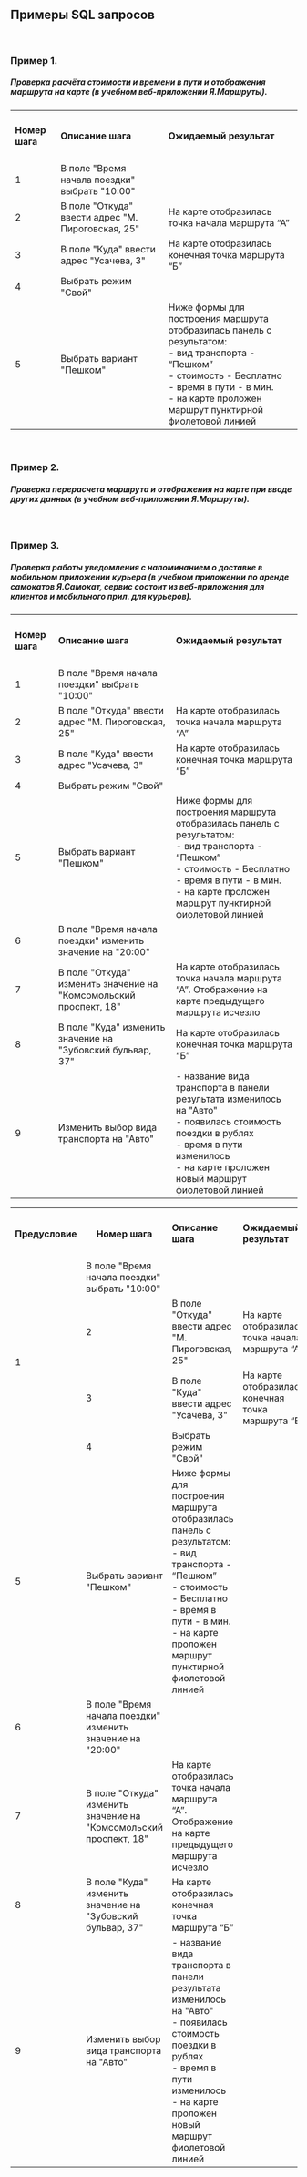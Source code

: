 ## Примеры SQL запросов
<br>

<h3>Пример 1.</h3>
<h5>Проверка расчёта стоимости и времени в пути и отображения маршрута на карте (в учебном веб-приложении Я.Маршруты).</h5>

<table>
<tr>
  <td><h4>Номер шага</h4></td>
<td><h4>Описание шага</h4></td>
<td><h4>Ожидаемый результат</h4></td>
</tr>
<tr>
<td>1</td>
<td>В поле "Время начала поездки" выбрать "10:00"</td>
</tr>
<tr>
  <td>2</td>
  <td>В поле "Откуда" ввести адрес "М. Пироговская, 25"</td>
  <td>На карте отобразилась точка начала маршрута “А”</td>
</tr>
<tr>
  <td>3</td>
  <td>В поле "Куда" ввести адрес "Усачева, 3"</td>
  <td>На карте отобразилась конечная точка маршрута “Б”</td>
</tr>
<tr>
  <td>4</td>
  <td>Выбрать режим "Свой"</td>
</tr>
<tr>
  <td>5</td>
  <td>Выбрать вариант "Пешком"</td>
  <td>
    Ниже формы для построения маршрута отобразилась панель с результатом:
    <br>
- вид транспорта - “Пешком”
    <br>
- стоимость - Бесплатно
    <br>
- время в пути - в мин.
    <br>
- на карте проложен маршрут пунктирной фиолетовой линией
</td>
</tr>
</table>

<br>

<h3>Пример 2.</h3>
<h5>Проверка перерасчета маршрута и отображения на карте при вводе других данных (в учебном веб-приложении Я.Маршруты).</h5>

<table>
<tr>
  <td><h4>Номер шага</h4></td>
<td><h4>Описание шага</h4></td>
<td><h4>Ожидаемый результат</h4></td>
</tr>
  
<tr>
  <td>1</td>
  <td>В поле "Время начала поездки" выбрать "10:00"</td>
</tr>

<tr>
  <td>2</td>
  <td>В поле "Откуда" ввести адрес "М. Пироговская, 25"</td>
  <td>На карте отобразилась точка начала маршрута “А”</td>
</tr>

<tr>
  <td>3</td>
  <td>В поле "Куда" ввести адрес "Усачева, 3"</td>
  <td>На карте отобразилась конечная точка маршрута “Б”</td>
</tr>
  
<tr>
  <td>4</td>
  <td>Выбрать режим "Свой"</td>
</tr>
  
<tr>
  <td>5</td>
  <td>Выбрать вариант "Пешком"</td>
  <td>
    Ниже формы для построения маршрута отобразилась панель с результатом:
    <br>
- вид транспорта - “Пешком”
    <br>
- стоимость - Бесплатно
    <br>
- время в пути - в мин.
    <br>
- на карте проложен маршрут пунктирной фиолетовой линией
</td>
</tr>
  
<tr>
  <td>6</td>
  <td>В поле "Время начала поездки" изменить значение на "20:00"</td>
</tr>
  
<tr>
  <td>7</td>
  <td>В поле "Откуда" изменить значение на "Комсомольский проспект, 18"</td>
  <td>На карте отобразилась точка начала маршрута “А”. Отображение на карте предыдущего маршрута исчезло</td>
</tr>
  
<tr>
  <td>8</td>
  <td>В поле "Куда" изменить значение на "Зубовский бульвар, 37"</td>
  <td>На карте отобразилась конечная точка маршрута “Б”</td>
</tr>
  
<tr>
  <td>9</td>
  <td>Изменить выбор вида транспорта на "Авто"</td>
  <td>
- название вида транспорта в панели результата изменилось на "Авто"
    <br>
- появилась стоимость поездки в рублях
    <br>
- время в пути изменилось
    <br>
- на карте проложен новый маршрут фиолетовой линией
</td>
</tr>

<br>

  
  
  
  
  
  
  
  
<h3>Пример 3.</h3>
<h5>Проверка работы уведомления с напоминанием о доставке в мобильном приложении курьера (в учебном приложении по аренде самокатов Я.Самокат, сервис состоит из веб-приложения для клиентов и мобильного прил. для курьеров).</h5>

<table>
<tr>
  <th><h4>Предусловие</h4></th>
  <th><h4>Номер шага</h4></th>
  <td><h4>Описание шага</h4></td>
  <td><h4>Ожидаемый результат</h4></td>
</tr>
  
<tr>
  <td rowspan="4">1</td>
  <td>В поле "Время начала поездки" выбрать "10:00"</td>
</tr>

<tr>
  <td>2</td>
  <td>В поле "Откуда" ввести адрес "М. Пироговская, 25"</td>
  <td>На карте отобразилась точка начала маршрута “А”</td>
</tr>

<tr>
  <td>3</td>
  <td>В поле "Куда" ввести адрес "Усачева, 3"</td>
  <td>На карте отобразилась конечная точка маршрута “Б”</td>
</tr>
  
<tr>
  <td>4</td>
  <td>Выбрать режим "Свой"</td>
</tr>
  
<tr>
  <td>5</td>
  <td>Выбрать вариант "Пешком"</td>
  <td>
    Ниже формы для построения маршрута отобразилась панель с результатом:
    <br>
- вид транспорта - “Пешком”
    <br>
- стоимость - Бесплатно
    <br>
- время в пути - в мин.
    <br>
- на карте проложен маршрут пунктирной фиолетовой линией
</td>
</tr>
  
<tr>
  <td>6</td>
  <td>В поле "Время начала поездки" изменить значение на "20:00"</td>
</tr>
  
<tr>
  <td>7</td>
  <td>В поле "Откуда" изменить значение на "Комсомольский проспект, 18"</td>
  <td>На карте отобразилась точка начала маршрута “А”. Отображение на карте предыдущего маршрута исчезло</td>
</tr>
  
<tr>
  <td>8</td>
  <td>В поле "Куда" изменить значение на "Зубовский бульвар, 37"</td>
  <td>На карте отобразилась конечная точка маршрута “Б”</td>
</tr>
  
<tr>
  <td>9</td>
  <td>Изменить выбор вида транспорта на "Авто"</td>
  <td>
- название вида транспорта в панели результата изменилось на "Авто"
    <br>
- появилась стоимость поездки в рублях
    <br>
- время в пути изменилось
    <br>
- на карте проложен новый маршрут фиолетовой линией
</td>
</tr>
